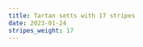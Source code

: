 ```yaml
---
title: Tartan setts with 17 stripes
date: 2023-01-24
stripes_weight: 17
---
```

<no value>

<no value>